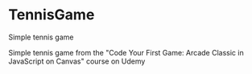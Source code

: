 # TennisGame
Simple tennis game

Simple tennis game from the "Code Your First Game: Arcade Classic in JavaScript on Canvas" course on Udemy
